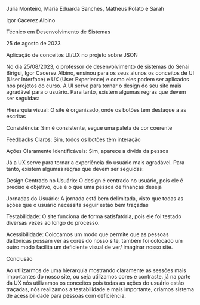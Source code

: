 Júlia Monteiro, Maria Eduarda Sanches, Matheus Polato e Sarah

Igor Cacerez Albino


Técnico em Desenvolvimento de Sistemas

25 de agosto de 2023

Aplicação de conceitos UI/UX no projeto sobre JSON

No dia 25/08/2023, o professor de desenvolvimento de sistemas do Senai Birigui, Igor Cacerez Albino, ensinou para os seus alunos os conceitos de UI (User Interface) e UX (User Experience) e como eles podem ser aplicados nos projetos do curso.
A UI serve para tornar o design do seu site mais agradável para o usuário. Para tanto, existem algumas regras que devem ser seguidas:

Hierarquia visual: O site é organizado, onde os botões tem destaque a as escritas

Consistência: Sim é consistente, segue uma paleta de cor coerente 

Feedbacks Claros: Sim, todos os botões têm interação

Ações Claramente Identificáveis: Sim, aparece a dívida da pessoa

Já a UX serve para tornar a experiência do usuário mais agradável. Para tanto, existem algumas regras que devem ser seguidas: 

Design Centrado no Usuário: O design é centrado no usuário, pois ele é preciso e objetivo, que é o que uma pessoa de finanças deseja

Jornadas do Usuário: A jornada está bem delimitada, visto que todas as ações que o usuário necessita seguir estão bem traçadas

Testabilidade: O site funciona de forma satisfatória, pois ele foi testado diversas vezes ao longo do processo.

Acessibilidade:  Colocamos um modo que permite que as pessoas daltônicas possam ver as cores do nosso site, também foi colocado um outro modo facilita um deficiente visual de ver/ imaginar nosso site.

Conclusão

Ao utilizarmos de uma hierarquia mostrando claramente as sessões mais importantes do nosso site, ou seja utilizamos cores e contraste. já na parte da UX nós utilizamos os conceitos pois todas as ações do usuário estão traçadas, nós realizamos a testabilidade e mais importante, criamos sistema de acessibilidade para pessoas com deficiência.
